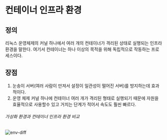 # 컨테이너 인프라 환경

## 정의
리눅스 운영체제의 커널 하나에서 여러 개의 컨테이너가 격리된 상태로 실행되는 인프라 환경을 말한다.
여기서 컨테이너는 하나 이상의 목적을 위해 독립적으로 작동하는 프로세스이다.

## 장점
1. 눈송이 서버(여러 사람이 만져서 설정이 일관성이 떨어진 서버)를 방지하는데 효과적이다.
2. 운영 체제 커널 하나에 컨테이너 여러 개가 격리된 형태로 실행되기 때문에 자원을 효율적으로 사용할수 있고 거치는 단계가 적어서 속도도 훨씬 빠르다.

###### 가상화 환경과 컨테이너 인프라 환경 비교
![env-diff](https://www.cloudz.co.kr/editor?url=cloudz-pro-editor/201903140751343334.png&type=image/png)